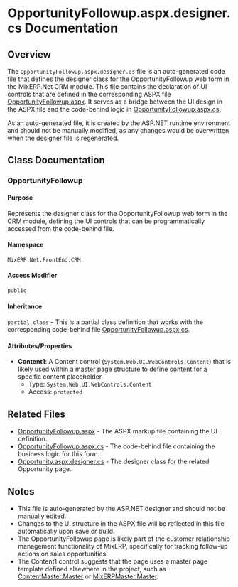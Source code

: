 # OpportunityFollowup.aspx.designer.cs Documentation

## Overview

The `OpportunityFollowup.aspx.designer.cs` file is an auto-generated code file that defines the designer class for the OpportunityFollowup web form in the MixERP.Net CRM module. This file contains the declaration of UI controls that are defined in the corresponding ASPX file [OpportunityFollowup.aspx](MixERP.Net.FrontEnd/CRM/OpportunityFollowup.aspx.md). It serves as a bridge between the UI design in the ASPX file and the code-behind logic in [OpportunityFollowup.aspx.cs](MixERP.Net.FrontEnd/CRM/OpportunityFollowup.aspx.cs.md).

As an auto-generated file, it is created by the ASP.NET runtime environment and should not be manually modified, as any changes would be overwritten when the designer file is regenerated.

## Class Documentation

### OpportunityFollowup

#### Purpose
Represents the designer class for the OpportunityFollowup web form in the CRM module, defining the UI controls that can be programmatically accessed from the code-behind file.

#### Namespace
`MixERP.Net.FrontEnd.CRM`

#### Access Modifier
`public`

#### Inheritance
`partial class` - This is a partial class definition that works with the corresponding code-behind file [OpportunityFollowup.aspx.cs](MixERP.Net.FrontEnd/CRM/OpportunityFollowup.aspx.cs.md).

#### Attributes/Properties
- **Content1**: A Content control (`System.Web.UI.WebControls.Content`) that is likely used within a master page structure to define content for a specific content placeholder.
  - Type: `System.Web.UI.WebControls.Content`
  - Access: `protected`

## Related Files

- [OpportunityFollowup.aspx](MixERP.Net.FrontEnd/CRM/OpportunityFollowup.aspx.md) - The ASPX markup file containing the UI definition.
- [OpportunityFollowup.aspx.cs](MixERP.Net.FrontEnd/CRM/OpportunityFollowup.aspx.cs.md) - The code-behind file containing the business logic for this form.
- [Opportunity.aspx.designer.cs](MixERP.Net.FrontEnd/CRM/Opportunity.aspx.designer.cs.md) - The designer class for the related Opportunity page.

## Notes

- This file is auto-generated by the ASP.NET designer and should not be manually edited.
- Changes to the UI structure in the ASPX file will be reflected in this file automatically upon save or build.
- The OpportunityFollowup page is likely part of the customer relationship management functionality of MixERP, specifically for tracking follow-up actions on sales opportunities.
- The Content1 control suggests that the page uses a master page template defined elsewhere in the project, such as [ContentMaster.Master](MixERP.Net.FrontEnd/ContentMaster.Master.md) or [MixERPMaster.Master](MixERP.Net.FrontEnd/MixERPMaster.Master.md).